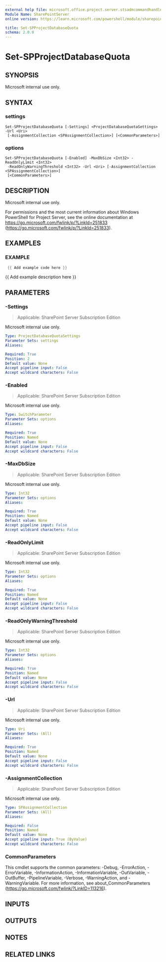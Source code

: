 ```yaml
---
external help file: microsoft.office.project.server.stsadmcommandhandler.dll-help.xml
Module Name: SharePointServer
online version: https://learn.microsoft.com/powershell/module/sharepoint-server/set-spprojectdatabasequota

title: Set-SPProjectDatabaseQuota
schema: 2.0.0
---
```


# Set-SPProjectDatabaseQuota

## SYNOPSIS
Microsoft internal use only.

## SYNTAX

### settings
```
Set-SPProjectDatabaseQuota [-Settings] <ProjectDatabaseQuotaSettings> -Url <Uri>
 [-AssignmentCollection <SPAssignmentCollection>] [<CommonParameters>]
```

### options
```
Set-SPProjectDatabaseQuota [-Enabled] -MaxDbSize <Int32> -ReadOnlyLimit <Int32>
 -ReadOnlyWarningThreshold <Int32> -Url <Uri> [-AssignmentCollection <SPAssignmentCollection>]
 [<CommonParameters>]
```

## DESCRIPTION
Microsoft internal use only.

For permissions and the most current information about Windows PowerShell for Project Server, see the online documentation at https://go.microsoft.com/fwlink/p/?LinkId=251833 (https://go.microsoft.com/fwlink/p/?LinkId=251833).

## EXAMPLES

### EXAMPLE
```powershell
 {{ Add example code here }}
```

{{ Add example description here }}

## PARAMETERS

### -Settings

> Applicable: SharePoint Server Subscription Edition

Microsoft internal use only.

```yaml
Type: ProjectDatabaseQuotaSettings
Parameter Sets: settings
Aliases:

Required: True
Position: 2
Default value: None
Accept pipeline input: False
Accept wildcard characters: False
```

### -Enabled

> Applicable: SharePoint Server Subscription Edition

Microsoft internal use only.

```yaml
Type: SwitchParameter
Parameter Sets: options
Aliases:

Required: True
Position: Named
Default value: None
Accept pipeline input: False
Accept wildcard characters: False
```

### -MaxDbSize

> Applicable: SharePoint Server Subscription Edition

Microsoft internal use only.

```yaml
Type: Int32
Parameter Sets: options
Aliases:

Required: True
Position: Named
Default value: None
Accept pipeline input: False
Accept wildcard characters: False
```

### -ReadOnlyLimit

> Applicable: SharePoint Server Subscription Edition

Microsoft internal use only.

```yaml
Type: Int32
Parameter Sets: options
Aliases:

Required: True
Position: Named
Default value: None
Accept pipeline input: False
Accept wildcard characters: False
```

### -ReadOnlyWarningThreshold

> Applicable: SharePoint Server Subscription Edition

Microsoft internal use only.

```yaml
Type: Int32
Parameter Sets: options
Aliases:

Required: True
Position: Named
Default value: None
Accept pipeline input: False
Accept wildcard characters: False
```

### -Url

> Applicable: SharePoint Server Subscription Edition

Microsoft internal use only.

```yaml
Type: Uri
Parameter Sets: (All)
Aliases:

Required: True
Position: Named
Default value: None
Accept pipeline input: False
Accept wildcard characters: False
```

### -AssignmentCollection

> Applicable: SharePoint Server Subscription Edition

Microsoft internal use only.

```yaml
Type: SPAssignmentCollection
Parameter Sets: (All)
Aliases:

Required: False
Position: Named
Default value: None
Accept pipeline input: True (ByValue)
Accept wildcard characters: False
```

### CommonParameters
This cmdlet supports the common parameters: -Debug, -ErrorAction, -ErrorVariable, -InformationAction, -InformationVariable, -OutVariable, -OutBuffer, -PipelineVariable, -Verbose, -WarningAction, and -WarningVariable. For more information, see about_CommonParameters (https://go.microsoft.com/fwlink/?LinkID=113216).

## INPUTS

## OUTPUTS

## NOTES

## RELATED LINKS
